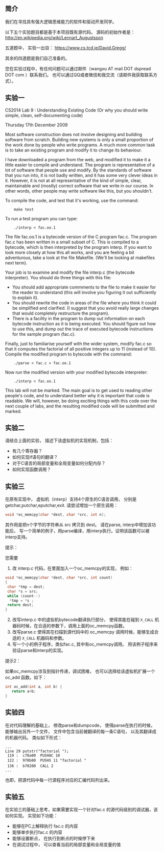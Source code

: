 简介
-----------

我们在寻找具有强大逻辑思维能力的软件和驱动开发同学。

以下五个实验题目都是基于本项目既有源代码。 源码的初始作者是：
http://en.wikipedia.org/wiki/Lennart_Augustsson

五道题中， 实验一出自：
https://www.cs.tcd.ie/David.Gregg/

其余的四道题是我们自己准备的。

您在实验过程中，有任何问题可以通过邮件（wangxu AT mail DOT dspread DOT com ）联系我们。 
也可以通过QQ或者微信和我交流（请邮件我获取联系方式）。 

实验一
-----------

CS2014 Lab 9 : Understanding Existing Code
           (Or why you should write simple, clean, self-documenting code)

Thursday 17th December 2009

Most software construction does not involve designing and building
software from scratch. Building new systems is only a small proportion
of the work done by people who write programs. A much more common task
is to take an existing program and modify it to change its behaviour.

I have downloaded a program from the web, and modified it to make it a
little easier to compile and understand. The program is representative
of a lot of software that people use and modify. By the standards of
software that you run into, it is not badly written, and it has some
very clever ideas in it. However, it is not at all representative of
the kind of simple, clear, maintainable and (mostly) correct software
that we write in our course. In other words, other people may write
software like this, but you shouldn't.

To compile the code, and test that it's working, use the command:
```
	make test
```

To run a test program you can type:
```
	./interp < fac.oo.1
```

The file fac.oo.1 is a bytecode version of the C program fac.c. The
program fac.c has been written in a small subset of C. This is compiled
to a bytecode, which is then interpreted by the program interp. If you
want to look more closely at how this all works, and you are feeling
a bit adventurous, take a look at the file Makefile. (We'll be looking
at makefiles next term).

Your job is to examine and modify the file interp.c (the bytecode
interpreter).  You should do three things with this file: 

* You should add appropriate commments to the file to make it easier for the reader to understand (this will involve you figuring it out sufficiently to explain it). 
*  You should rewrite the code in areas of the file where you think it could be simplified and clarified. (I suggest that you avoid really large changes that would completely restructure the program). 
* There is a facility in the program to dump out information on each bytecode instruction as it is being executed. You should figure out how to use this, and dump out the trace of executed bytecode instructions for the sample program (fac.c).

Finally, just to familiarise yourself with the wider system, modify
fac.c so that it computes the factorial of all positive integers
up to 11 (instead of 10). Compile the modified program to bytecode
with the command:
```
	./parse < fac.c > fac.oo.1
```

Now run the modified version with your modified bytecode interpreter:
```
	./interp < fac.oo.1
```

This lab will not be marked. The main goal is to get used to reading
other people's code, and to understand better why it is important that
code is readable. We will, however, be doing exciting things with this
code over the next couple of labs, and the resulting modified code
will be submitted and marked.


实验二
---------

请结合上面的实验， 描述下该虚拟机的实现机制，包括：
* 有几个寄存器？
* 如何实现if语句的翻译？
* 对于C语言的局部变量和全局变量如何分配内存？
* 如何实现函数调用？


实验三
--------

在原有实现中， 虚拟机（interp）支持4个原生的C语言调用， 分别是getchar,putchar,eputchar,exit. 请尝试增加一个原生调用：

```c
void *oc_memcpy(char *dest, char *src, int n);
```

其作用是把n个字节的字符串从 src 拷贝到 dest。 请在parse, interp中增加该功能后， 写一个简单的例子，用parse编译，用interp执行。证明该函数可以被interp支持。

提示：

您需要

1. 改 interp.c 代码，在里面加入一个oc_memcpy的实现， 例如：
```c
void *oc_memcpy(char *dest, char *src, int count)
{
 char *tmp = dest;
 char *s = src;
 while (count--)
  *tmp = *s ;
 return dest;
}
```
2. 改写interp.c 中的虚拟机bytecode翻译执行部分， 使得其能在碰到 ```X_CALL``` 机器码时候，在合适的参数下，调用上面的oc_memcpy函数。
3. 改写parse.c 使得其在扫描到源代码中的 oc_memcpy 调用时候，能够生成合适的 ```X_CALL``` 机器码和参数。
4. 写一个小的例子程序，类似fac.c, 其中有oc_memcpy调用。 用该例子程序来验证parse和interp的实现。

提示2：

如果oc_memcpy涉及到指针传递，调试困难， 也可以选择给该虚拟机扩展一个 oc_add 函数。如下：

```c
int oc_add(int a, int b) {
   return a+b;
}
```

实验四
----------

在对代码理解的基础上， 修改parse和dumpcode， 使得parse在执行的时候， 能够输出另外一个文件， 文件中包含当前被翻译的每一条C语句， 以及其翻译成的机器代码。 类似如下形式：

```
...
Line 29 putstr("factorial ");
 119 :  c70a00  PUSHAC 10
 122 :  970b00  PUSHS 11 "factorial "
 136 :  b70200  CALL 2
...
```

也即，把源代码中每一行源程序对应的汇编代码列出来。

实验五
----------

在实验三的基础上思考，如果需要实现一个针对fac.c 的源代码级别的调试器，该如何实现。 
实现如下功能：
* 能够在PC上解释执行 fac.c 的内容
* 能够单步执行fac.c 的内容
* 能够设置断点， 在执行到断点的时候停下来
* 在调试过程中， 可以查看当前的局部变量和全局变量的值
